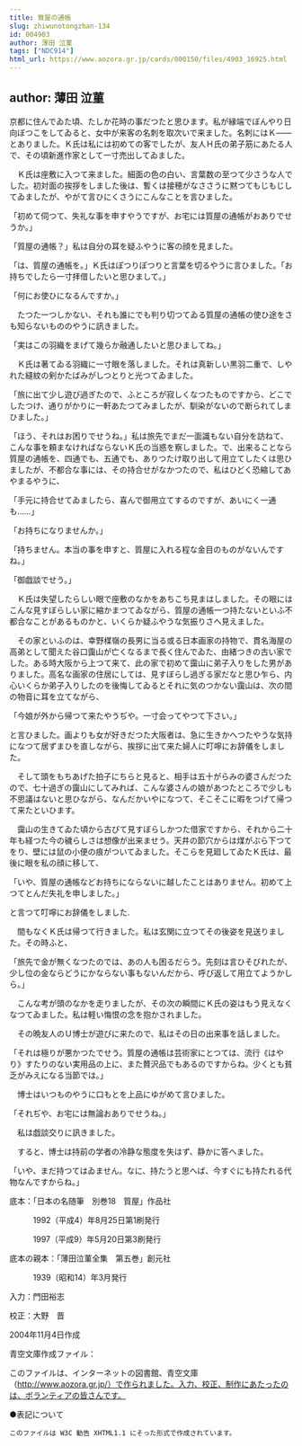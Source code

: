 ```yaml
---
title: 質屋の通帳
slug: zhiwunotongzhan-134
id: 004903
author: 薄田 泣菫
tags: ["NDC914"]
html_url: https://www.aozora.gr.jp/cards/000150/files/4903_16925.html
---
```


## author: 薄田 泣菫

京都に住んでゐた頃、たしか花時の事だつたと思ひます。私が縁端でぼんやり日向ぼつこをしてゐると、女中が来客の名刺を取次いで来ました。名刺にはＫ――とありました。Ｋ氏は私には初めての客でしたが、友人Ｈ氏の弟子筋にあたる人で、その頃新進作家として一寸売出してゐました。

　Ｋ氏は座敷に入つて来ました。細面の色の白い、言葉数の至つて少さうな人でした。初対面の挨拶をしました後は、暫くは接穂がなささうに黙つてもじもじしてゐましたが、やがて言ひにくさうにこんなことを言ひました。

「初めて伺つて、失礼な事を申すやうですが、お宅には質屋の通帳がおありでせうか。」

「質屋の通帳？」私は自分の耳を疑ふやうに客の顔を見ました。

「は、質屋の通帳を。」Ｋ氏はぽつりぽつりと言葉を切るやうに言ひました。「お持ちでしたら一寸拝借したいと思ひまして。」

「何にお使ひになるんですか。」

　たつた一つしかない、それも誰にでも判り切つてゐる質屋の通帳の使ひ途をさも知らないもののやうに訊きました。

「実はこの羽織をまげて幾らか融通したいと思ひましてね。」

　Ｋ氏は著てゐる羽織に一寸眼を落しました。それは真新しい黒羽二重で、しやれた縫紋の剣かたばみがしつとりと光つてゐました。

「旅に出て少し遊び過ぎたので、ふところが寂しくなつたものですから、どこでしたつけ、通りがかりに一軒あたつてみましたが、馴染がないので断られてしまひました。」

「ほう、それはお困りでせうね。」私は旅先でまだ一面識もない自分を訪ねて、こんな事を頼まなければならないＫ氏の当惑を察しました。で、出来ることなら質屋の通帳を、四通でも、五通でも、ありつたけ取り出して用立てしたくは思ひましたが、不都合な事には、その持合せがなかつたので、私はひどく恐縮してあやまるやうに、

「手元に持合せてゐましたら、喜んで御用立てするのですが、あいにく一通も……」

「お持ちになりませんか。」

「持ちません。本当の事を申すと、質屋に入れる程な金目のものがないんですね。」

「御戯談でせう。」

　Ｋ氏は失望したらしい眼で座敷のなかをあちこち見まはしました。その眼にはこんな見すぼらしい家に縮かまつてゐながら、質屋の通帳一つ持たないといふ不都合なことがあるものかと、いくらか疑ふやうな気振りさへ見えました。

　その家といふのは、幸野楳嶺の長男に当る或る日本画家の持物で、貫名海屋の高弟として聞えた谷口靄山が亡くなるまで長く住んでゐた、由緒つきの古い家でした。ある時大阪から上つて来て、此の家で初めて靄山に弟子入りをした男がありました。高名な画家の住居にしては、見すぼらし過ぎる家だなと思ひ乍ら、内心いくらか弟子入りしたのを後悔してゐるとそれに気のつかない靄山は、次の間の物音に耳を立てながら、

「今娘が外から帰つて来たやうぢや。一寸会ってやつて下さい。」

と言ひました。画よりも女が好きだつた大阪者は、急に生きかへつたやうな気持になつて居ずまひを直しながら、挨拶に出て来た婦人に叮嚀にお辞儀をしました。

　そして頭をもちあげた拍子にちらと見ると、相手は五十がらみの婆さんだつたので、七十過ぎの靄山にしてみれば、こんな婆さんの娘があつたところで少しも不思議はないと思ひながら、なんだかいやになつて、そこそこに暇をつげて帰つて来たといひます。

　靄山の生きてゐた頃から古びて見すぼらしかつた借家ですから、それから二十年も経つた今の穢らしさは想像が出来ませう。天井の節穴からは煤がぶら下つてをり、壁には鼠の小便の痕がついてゐました。そこらを見廻してゐたＫ氏は、最後に眼を私の顔に移して、

「いや、質屋の通帳などお持ちにならないに越したことはありません。初めて上つてとんだ失礼を申しました。」

と言つて叮嚀にお辞儀をしました.

　間もなくＫ氏は帰つて行きました。私は玄関に立つてその後姿を見送りました。その時ふと、

「旅先で金が無くなつたのでは、あの人も困るだらう。先刻は言ひそびれたが、少し位の金ならどうにかならない事もないんだから、呼び返して用立てようかしら。」

　こんな考が頭のなかを走りましたが、その次の瞬間にＫ氏の姿はもう見えなくなつてゐました。私は軽い悔恨の念を抱かされました。



　その晩友人のＵ博士が遊びに来たので、私はその日の出来事を話しました。

「それは極りが悪かつたでせう。質屋の通帳は芸術家にとつては、流行《はやり》すたりのない実用品の上に、また贅沢品でもあるのですからね。少くとも貧乏がみえになる当節では。」

　博士はいつものやうに口もとを上品にゆがめて言ひました。

「それぢや、お宅には無論おありでせうね。」

　私は戯談交りに訊きました。

　すると、博士は持前の学者の冷静な態度を失はず、静かに答へました。

「いや、まだ持つてはゐません。なに、持たうと思へば、今すぐにも持たれる代物なんですからね。」













底本：「日本の名随筆　別巻18　質屋」作品社


　　　1992（平成4）年8月25日第1刷発行

　　　1997（平成9）年5月20日第3刷発行

底本の親本：「薄田泣菫全集　第五巻」創元社

　　　1939（昭和14）年3月発行

入力：門田裕志

校正：大野　晋

2004年11月4日作成

青空文庫作成ファイル：

このファイルは、インターネットの図書館、青空文庫（http://www.aozora.gr.jp/）で作られました。入力、校正、制作にあたったのは、ボランティアの皆さんです。











●表記について


	このファイルは W3C 勧告 XHTML1.1 にそった形式で作成されています。